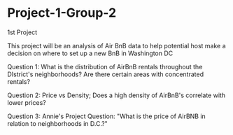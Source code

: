 # Project-1-Group-2
1st Project

This project will be an analysis of Air BnB data to help potential host make a decision on where to set up a new BnB in Washington DC

Question 1: What is the distribution of AirBnB rentals throughout the DIstrict's neighborhoods? Are there certain areas with concentrated rentals?

Question 2: Price vs Density; Does a high density of AirBnB's correlate with lower prices?

Question 3: Annie's Project Question: "What is the price of AirBNB in relation to neighborhoods in D.C.?"
